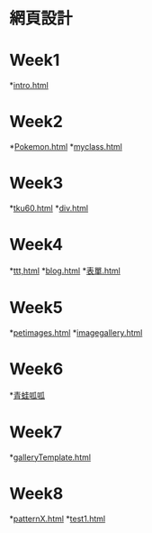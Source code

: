 # 網頁設計

# Week1
*[intro.html](https://gitcdn.link/repo/tim599068/report/master/w01/intro.html)
# Week2
*[Pokemon.html](https://gitcdn.link/repo/tim599068/report/master/w02/pokemon.html)
*[myclass.html]()

# Week3
*[tku60.html]()
*[div.html]()

# Week4
*[ttt,html]()
*[blog.html]()
*[表單.html]()
# Week5
*[petimages.html]()
*[imagegallery.html]()
# Week6
*[青蛙呱呱]()
# Week7
*[galleryTemplate.html]()
# Week8
*[patternX.html]()
*[test1.html]()
